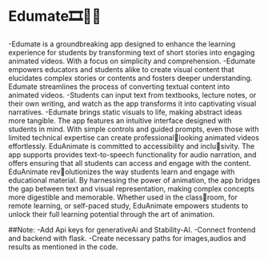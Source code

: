 ﻿# Edumate🎞️🧑‍🎓
-Edumate is a groundbreaking app designed to enhance the learning experience for students by transforming text of short stories into engaging animated videos. With a focus on simplicity and comprehension.
-Edumate empowers educators and students alike to create visual content that elucidates complex stories or contents and fosters deeper understanding. Edumate streamlines the process of converting textual content into animated videos. 
-Students can input text from textbooks, lecture notes, or their own writing, and watch as the app transforms it into captivating visual narratives.
-Edumate brings static visuals to life, making abstract ideas more tangible. The app features an intuitive interface designed with students in mind. With simple controls and guided prompts, even those with limited technical expertise can create professionallooking animated videos effortlessly. EduAnimate is committed to accessibility and inclusivity. The app supports provides text-to-speech functionality for audio narration, and offers ensuring that all students can access and engage with the content. EduAnimate revolutionizes the way students learn and engage with educational material. By harnessing the power of animation, the app bridges the gap between text and visual representation, making complex concepts more digestible and memorable. Whether used in the classroom, for remote learning, or self-paced study, EduAnimate empowers students to unlock their full learning potential through the art of animation.

##Note:
-Add Api keys for generativeAi and Stability-AI.
-Connect frontend and backend with flask.
-Create necessary paths for images,audios and results as mentioned in the code.
